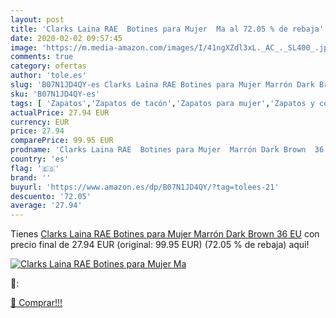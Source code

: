 ```yaml
---
layout: post
title: 'Clarks Laina RAE  Botines para Mujer  Ma al 72.05 % de rebaja'
date: 2020-02-02 09:57:45
image: 'https://m.media-amazon.com/images/I/41ngXZdl3xL._AC_._SL400_.jpg'
comments: true
category: ofertas
author: 'tole.es'
slug: 'B07N1JD4QY-es Clarks Laina RAE Botines para Mujer Marrón Dark Brown 36 EU'
sku: 'B07N1JD4QY-es'
tags: [ 'Zapatos','Zapatos de tacón','Zapatos para mujer','Zapatos y complementos','botines', ]
actualPrice: 27.94 EUR
currency: EUR
price: 27.94
comparePrice: 99.95 EUR
prodname: 'Clarks Laina RAE  Botines para Mujer  Marrón Dark Brown  36 EU'
country: 'es'
flag: '🇪🇸'
brand: ''
buyurl: 'https://www.amazon.es/dp/B07N1JD4QY/?tag=tolees-21'
descuento: '72.05'
average: '27.94'
---
```


Tienes [Clarks Laina RAE  Botines para Mujer  Marrón Dark Brown  36 EU](https://www.amazon.es/dp/B07N1JD4QY/?tag=tolees-21) con precio final de  27.94 EUR (original: 99.95 EUR) (72.05 %  de rebaja) aqui!

[![Clarks Laina RAE  Botines para Mujer  Ma](https://m.media-amazon.com/images/I/41ngXZdl3xL._AC_._SL400_.jpg)](https://www.amazon.es/dp/B07N1JD4QY/?tag=tolees-21)

🔎:


[🛒 Comprar!!!](https://www.amazon.es/dp/B07N1JD4QY/?tag=tolees-21)
